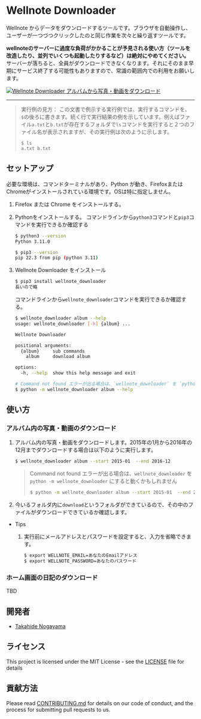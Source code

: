 # Wellnote Downloader



Wellnote からデータをダウンロードするツールです。ブラウザを自動操作し、ユーザーが一つづつクリックしたのと同じ作業を次々と繰り返すツールです。



**wellnoteのサーバーに過度な負荷がかかることが予見される使い方（ツールを改造したり、並列でいくつも起動したりするなど）は絶対にやめてください。** サーバーが落ちると、全員がダウンロードできなくなります。それにそのまま早期にサービス終了する可能性もありますので、常識の範囲内での利用をお願いします。



[![Wellnote Downloader アルバムから写真・動画をダウンロード](https://user-images.githubusercontent.com/11750755/206524695-38bffc61-b4ac-4802-a810-13b8cc824e83.png)](https://youtu.be/o0UrRwXwCeI)

----



> 実行例の見方： この文書で例示する実行例では、実行するコマンドを、`$`の後ろに書きます。続く行で実行結果の例を示しています。例えばファイル`a.txt`と`b.txt`が存在するフォルダで`ls`コマンドを実行すると２つのファイル名が表示されますが、その実行例は次のように示します。
>
> ```
> $ ls
> a.txt b.txt



## セットアップ



必要な環境は、コマンドターミナルがあり、Python が動き、FirefoxまたはChromeがインストールされている環境です。OSは特に指定しません。



1. Firefox または Chrome をインストールする。
2. Pythonをインストールする。
    コマンドラインから`python3`コマンドと`pip3`コマンドを実行できるか確認する
    
    ```sh
    $ python3 --version
    Python 3.11.0
    
    $ pip3 --version 
    pip 22.3 from pip (python 3.11)
    ```
3. Wellnote Downloader をインストール
    ```bash
    $ pip3 install wellnote_downloader
    長いので略
    ```
    
    コマンドラインから`wellnote_downloader`コマンドを実行できるか確認する。
    ```sh
    $ wellnote_downloader album --help
    usage: wellnote_downloader [-h] {album} ...
    
    Wellnote Downloader
    
    positional arguments:
      {album}     sub commands
        album     download album
    
    options:
      -h, --help  show this help message and exit
    
    # Command not found エラーが出る場合は、`wellnote_downloader` を `python -m wellnote_downloader` にすると動くかもしれません
    $ python -m wellnote_downloader album --help
    
    ```



## 使い方



### アルバム内の写真・動画のダウンロード



1. アルバム内の写真・動画をダウンロードします。2015年の1月から2016年の12月までダウンロードする場合は以下のように実行します。
    ```sh
    $ wellnote_downloader album --start 2015-01  --end 2016-12
    ```

    
    
    > Command not found エラーが出る場合は、`wellnote_downloader` を `python -m wellnote_downloader` にすると動くかもしれません
    > ```sh
    > $ python -m wellnote_downloader album --start 2015-01  --end 2016-12
    > ```
    
    
    
2. 今いるフォルダ内に`download`というフォルダができているので、その中のファイルがダウンロードできているか確認します。






- Tips

    1. 実行前にメールアドレスとパスワードを設定すると、入力を省略できます。
        ```sh
        $ export WELLNOTE_EMAIL=あなたのEmailアドレス
        $ export WELLNOTE_PASSWORD=あなたのパスワード
        ```



### ホーム画面の日記のダウンロード



TBD



## 開発者

- [Takahide Nogayama](https://github.com/nogayama)

## ライセンス

This project is licensed under the MIT License - see the [LICENSE](./LICENSE) file for details



## 貢献方法

Please read [CONTRIBUTING.md](./CONTRIBUTING.md) for details on our code of conduct, and the process for submitting pull requests to us.
